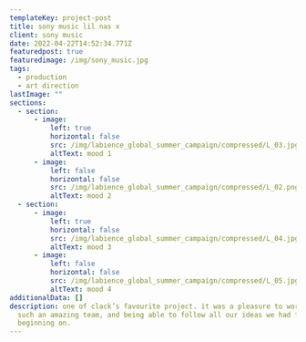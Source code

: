 ```yaml
---
templateKey: project-post
title: sony music lil nas x
client: sony music
date: 2022-04-22T14:52:34.771Z
featuredpost: true
featuredimage: /img/sony_music.jpg
tags:
  - production
  - art direction
lastImage: ""
sections:
  - section:
      - image:
          left: true
          horizontal: false
          src: /img/labience_global_summer_campaign/compressed/L_03.jpg
          altText: mood 1
      - image:
          left: false
          horizontal: false
          src: /img/labience_global_summer_campaign/compressed/L_02.png
          altText: mood 2
  - section:
      - image:
          left: true
          horizontal: false
          src: /img/labience_global_summer_campaign/compressed/L_04.jpg
          altText: mood 3
      - image:
          left: false
          horizontal: false
          src: /img/labience_global_summer_campaign/compressed/L_05.jpg
          altText: mood 4
additionalData: []
description: one of clack’s favourite project. it was a pleasure to work with
  such an amazing team, and being able to follow all our ideas we had from the
  beginning on.
---
```

